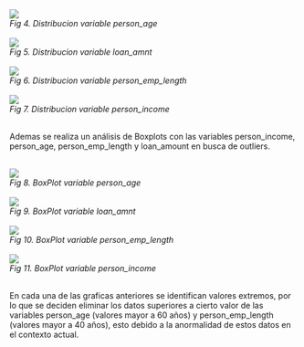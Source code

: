 ﻿<div class='img_doc_full'>
  <img src='https://imageshack.com/i/poZPW99tp'>
  <br>
  <em>Fig 4. Distribucion variable person_age</em>
</div>

<br>

<div class='img_doc_full'>
  <img src='https://imageshack.com/i/pmz4k45bp'>
  <br>
  <em>Fig 5. Distribucion variable loan_amnt</em>
</div>

<br>

<div class='img_doc_full'>
  <img src='https://imageshack.com/i/poZzGBAdp'>
  <br>
  <em>Fig 6. Distribucion variable person_emp_length</em>
</div>

<br>

<div class='img_doc_full'>
  <img src='https://imageshack.com/i/po397d17p'>
  <br>
  <em>Fig 7. Distribucion variable person_income</em>
</div>

<br>

Ademas se realiza un análisis de Boxplots con las variables person\_income, person\_age, person\_emp\_length y loan\_amount en busca de outliers.

<br>

<div class='img_doc_full'>
  <img src='https://imageshack.com/i/pm1MPu2cp'>
  <br>
  <em>Fig 8. BoxPlot variable person_age</em>
</div>

<br>

<div class='img_doc_full'>
  <img src='https://imageshack.com/i/pnBtPiDrp'>
  <br>
  <em>Fig 9. BoxPlot variable loan_amnt</em>
</div>

<br>

<div class='img_doc_full'>
  <img src='https://imageshack.com/i/pmVBVqtqp'>
  <br>
  <em>Fig 10. BoxPlot variable person_emp_length</em>
</div>

<br>

<div class='img_doc_full'>
  <img src='https://imageshack.com/i/pnMDMg2ip'>
  <br>
  <em>Fig 11. BoxPlot variable person_income</em>
</div>

<br>

En cada una de las graficas anteriores se identifican valores extremos, por lo que se deciden eliminar los datos superiores a cierto valor de las variables person\_age (valores mayor a 60 años) y person\_emp\_length (valores mayor a 40 años), esto debido a la anormalidad de estos datos en el contexto actual. 

